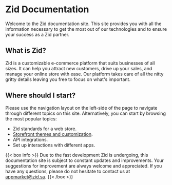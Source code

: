 # Zid Documentation
Welcome to the Zid documentation site. This site provides you with all the information necessary to get the most out of our technologies and to ensure your success as a Zid partner. 

## What is Zid?
Zid is a customizable e-commerce platform that suits businesses of all sizes. It can help you attract new customers, drive up your sales, and manage your online store with ease. Our platform takes care of all the nitty gritty details leaving you free to focus on what's important. 

## Where should I start?
Please use the navigation layout on the left-side of the page to navigate through different topics on this site. Alternatively, you can start by browsing the most popular topics: 
- Zid standards for a web store.
- [Storefront themes and customization](https://docs.zid.sa/docs/getting-started).
- API integrations.
- Set up interactions with different apps. 

{{< box info >}}
Due to the fast development Zid is undergoing, this documentation site is subject to constant updates and improvements. Your suggestions for improvement are always welcome and appreciated. If you have any questions, please do not hesitate to contact us at [appmarket@zid.sa](mailto:appmarket@zid.sa).
{{< /box >}}